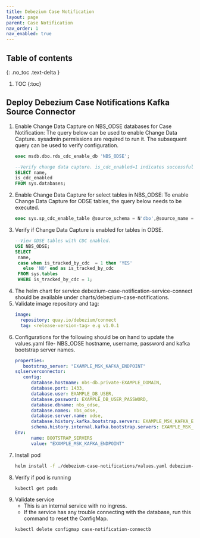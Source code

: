 ```yaml
---
title: Debezium Case Notification
layout: page
parent: Case Notification
nav_order: 1
nav_enabled: true
---
```


## Table of contents
{: .no_toc .text-delta }

1. TOC
{:toc}

## Deploy Debezium Case Notifications Kafka Source Connector

1. Enable Change Data Capture on NBS_ODSE databases for Case Notification: The query below can be used to enable Change Data Capture. sysadmin permissions are required to run it. The subsequent query can be used to verify configuration.
   ```sql
   exec msdb.dbo.rds_cdc_enable_db 'NBS_ODSE';

   --Verify change data capture. is_cdc_enabled=1 indicates successful configuration.
   SELECT name,
   is_cdc_enabled
   FROM sys.databases;
   ```
2. Enable Change Data Capture for select tables in NBS_ODSE: To enable Change Data Capture for ODSE tables, the query below needs to be executed.
   ```sql
   exec sys.sp_cdc_enable_table @source_schema = N'dbo',@source_name = N'CN_transportq_out', @role_name = NULL;
   ```
3. Verify if Change Data Capture is enabled for tables in ODSE.
   ```sql
   --View ODSE tables with CDC enabled. 
   USE NBS_ODSE;
   SELECT
    name,
    case when is_tracked_by_cdc  = 1 then 'YES'
      else 'NO' end as is_tracked_by_cdc
    FROM sys.tables
    WHERE is_tracked_by_cdc = 1;
   ```
4. The helm chart for service debezium-case-notification-service-connect should be available under charts/debezium-case-notifications.
5. Validate image repository and tag:
   ```yaml
   image:
     repository: quay.io/debezium/connect
     tag: <release-version-tag> e.g v1.0.1
   ```
6. Configurations for the following should be on hand to update the values.yaml file- NBS_ODSE hostname, username, password and kafka bootstrap server names.
   ```yaml
   properties:
      bootstrap_server: "EXAMPLE_MSK_KAFKA_ENDPOINT"
   sqlserverconnector: 
      config: 
         database.hostname: nbs-db.private-EXAMPLE_DOMAIN,
         database.port: 1433,
         database.user: EXAMPLE_DB_USER,
         database.password: EXAMPLE_DB_USER_PASSWORD,
         database.dbname: nbs_odse,
         database.names: nbs_odse,
         database.server.name: odse,
         database.history.kafka.bootstrap.servers: EXAMPLE_MSK_KAFKA_ENDPOINT,
         schema.history.internal.kafka.bootstrap.servers: EXAMPLE_MSK_KAFKA_ENDPOINT
   Env:
         name: BOOTSTRAP_SERVERS
         value: "EXAMPLE_MSK_KAFKA_ENDPOINT"
   ```
7. Install pod
   ```bash
   helm install -f ./debezium-case-notifications/values.yaml debezium-case-notification-service-connect ./debezium-case-notifications/
   ```
8. Verify if pod is running
    ```bash
    kubectl get pods
    ```
9. Validate service
    - This is an internal service with no ingress.
    - If the service has any trouble connecting with the database, run this command to reset the ConfigMap.
    ```bash
    kubectl delete configmap case-notification-connectb
    ```
